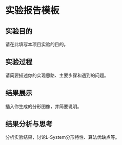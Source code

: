 # 实验报告模板

## 实验目的

请在此填写本项目实验的目的。

## 实验过程

请简要描述你的实现思路、主要步骤和遇到的问题。

## 结果展示

插入你生成的分形图像，并简要说明。

## 结果分析与思考

分析实验结果，讨论L-System分形特性、算法优缺点等。